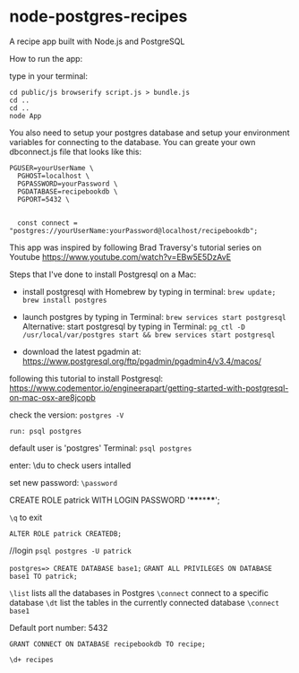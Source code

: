 # node-postgres-recipes

A recipe app built with Node.js and PostgreSQL

How to run the app:

type in your terminal:

```
cd public/js browserify script.js > bundle.js
cd ..
cd ..
node App
```

You also need to setup your postgres database and setup your environment variables for connecting to the database.
You can greate your own dbconnect.js file
that looks like this:

```
PGUSER=yourUserName \
  PGHOST=localhost \
  PGPASSWORD=yourPassword \
  PGDATABASE=recipebookdb \
  PGPORT=5432 \


  const connect = "postgres://yourUserName:yourPassword@localhost/recipebookdb";
```

This app was inspired by following Brad Traversy's tutorial series on Youtube
https://www.youtube.com/watch?v=EBw5E5DzAvE

Steps that I've done to install Postgresql on a Mac:

- install postgresql with Homebrew by typing in terminal:
  `brew update; brew install postgres`
- launch postgres by typing in Terminal:
  `brew services start postgresql`
  Alternative:
  start postgresql by typing in Terminal:
  `pg_ctl -D /usr/local/var/postgres start && brew services start postgresql`

- download the latest pgadmin at:
  https://www.postgresql.org/ftp/pgadmin/pgadmin4/v3.4/macos/

following this tutorial to install Postgresql:
https://www.codementor.io/engineerapart/getting-started-with-postgresql-on-mac-osx-are8jcopb

check the version:
`postgres -V`

`run: psql postgres`

default user is 'postgres'
Terminal:
`psql postgres`

enter: \du to check users intalled

set new password:
`\password`

CREATE ROLE patrick WITH LOGIN PASSWORD '**\*\***\*\***\*\***';

`\q` to exit

`ALTER ROLE patrick CREATEDB;`

//login
`psql postgres -U patrick`

`postgres=> CREATE DATABASE base1;`
`GRANT ALL PRIVILEGES ON DATABASE base1 TO patrick;`

`\list` lists all the databases in Postgres
`\connect` connect to a specific database
`\dt` list the tables in the currently connected database
`\connect base1`

Default port number: 5432

`GRANT CONNECT ON DATABASE recipebookdb TO recipe;`

`\d+ recipes`
